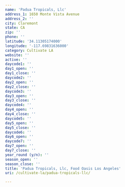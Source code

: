 ```yaml
---
name: 'Padua Tropicals, Llc'
address_1: 1650 Monte Vista Avenue
address_2: ''
city: Claremont
state: CA
zip: ''
phone: ''
latitude: '34.11305174000'
longitude: '-117.69831636000'
category: Cultivate LA
website: ''
active: ''
daycode1: ''
day1_open: ''
day1_close: ''
daycode2: ''
day2_open: ''
day2_close: ''
daycode3: ''
day3_open: ''
day3_close: ''
daycode4: ''
day4_open: ''
day4_close: ''
daycode5: ''
day5_open: ''
day5_close: ''
daycode6: ''
day6_open: ''
daycode7: ''
day7_open: ''
day7_close: ''
year_round (y/n): ''
season_open: ''
season_close: ''
title: 'Padua Tropicals, Llc, Food Oasis Los Angeles'
uri: /cultivate-la/padua-tropicals-llc/

---
```

